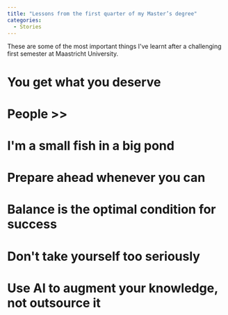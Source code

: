 ```yaml
---
title: "Lessons from the first quarter of my Master’s degree"
categories:
  - Stories 
---
```


These are some of the most important things I've learnt after a challenging first semester at Maastricht University. 

# You get what you deserve 

# People >>

# I'm a small fish in a big pond 

# Prepare ahead whenever you can  

# Balance is the optimal condition for success  

# Don't take yourself too seriously 

# Use AI to augment your knowledge, not outsource it